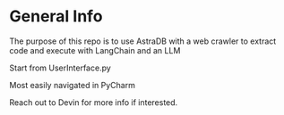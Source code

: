 # General Info
The purpose of this repo is to use AstraDB with a web crawler to extract code and execute with LangChain and an LLM

Start from UserInterface.py

Most easily navigated in PyCharm

Reach out to Devin for more info if interested.
